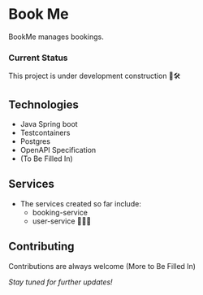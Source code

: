 # Book Me

BookMe manages bookings.

### Current Status

This project is under development construction 🚧🛠

## Technologies

+ Java Spring boot
+ Testcontainers
+ Postgres
+ OpenAPI Specification
+ (To Be Filled In)

## Services
- The services created so far include:
  + booking-service
  + user-service 👷🏾🚧

## Contributing

Contributions are always welcome (More to Be Filled In)

_Stay tuned for further updates!_

